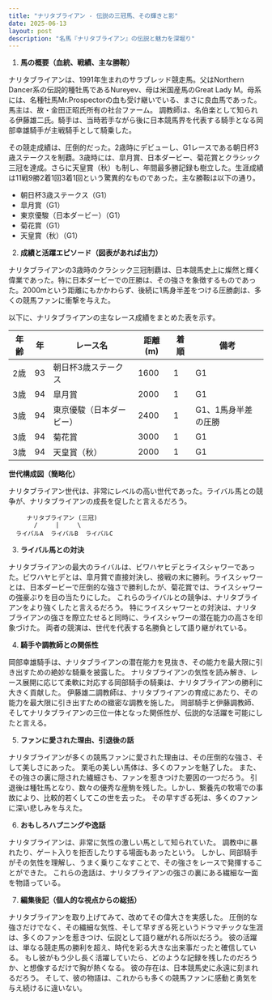 ```yaml
---
title: "ナリタブライアン - 伝説の三冠馬、その輝きと影"
date: 2025-06-13
layout: post
description: "名馬『ナリタブライアン』の伝説と魅力を深堀り"
---
```


1. **馬の概要（血統、戦績、主な勝鞍）**

ナリタブライアンは、1991年生まれのサラブレッド競走馬。父はNorthern Dancer系の伝説的種牡馬であるNureyev、母は米国産馬のGreat Lady M。母系には、名種牡馬Mr.Prospectorの血も受け継いでいる、まさに良血馬であった。  馬主は、故・金田正昭氏所有の社台ファーム。  調教師は、名伯楽として知られる伊藤雄二氏。騎手は、当時若手ながら後に日本競馬界を代表する騎手となる岡部幸雄騎手が主戦騎手として騎乗した。

その競走成績は、圧倒的だった。2歳時にデビューし、G1レースである朝日杯3歳ステークスを制覇。3歳時には、皐月賞、日本ダービー、菊花賞とクラシック三冠を達成。さらに天皇賞（秋）も制し、年間最多勝記録も樹立した。生涯成績は11戦9勝2着1回3着1回という驚異的なものであった。主な勝鞍は以下の通り。

* 朝日杯3歳ステークス（G1）
* 皐月賞（G1）
* 東京優駿（日本ダービー）（G1）
* 菊花賞（G1）
* 天皇賞（秋）（G1）


2. **成績と活躍エピソード（図表があれば出力）**

ナリタブライアンの3歳時のクラシック三冠制覇は、日本競馬史上に燦然と輝く偉業であった。特に日本ダービーでの圧勝は、その強さを象徴するものであった。2000mという距離にもかかわらず、後続に1馬身半差をつける圧勝劇は、多くの競馬ファンに衝撃を与えた。

以下に、ナリタブライアンの主なレース成績をまとめた表を示す。

| 年齢 | 年 | レース名             | 距離(m) | 着順 | 備考                               |
|-----|---|----------------------|---------|-----|------------------------------------|
| 2歳  | 93 | 朝日杯3歳ステークス     | 1600    | 1   | G1                               |
| 3歳  | 94 | 皐月賞               | 2000    | 1   | G1                               |
| 3歳  | 94 | 東京優駿（日本ダービー） | 2400    | 1   | G1、1馬身半差の圧勝                |
| 3歳  | 94 | 菊花賞               | 3000    | 1   | G1                               |
| 3歳  | 94 | 天皇賞（秋）           | 2000    | 1   | G1                               |


**世代構成図（簡略化）**

ナリタブライアン世代は、非常にレベルの高い世代であった。ライバル馬との競争が、ナリタブライアンの成長を促したと言えるだろう。

```
     ナリタブライアン (三冠)
       /     |     \
  ライバルA  ライバルB  ライバルC
```

3. **ライバル馬との対決**

ナリタブライアンの最大のライバルは、ビワハヤヒデとライスシャワーであった。ビワハヤヒデとは、皐月賞で直接対決し、接戦の末に勝利。ライスシャワーとは、日本ダービーで圧倒的な強さで勝利したが、菊花賞では、ライスシャワーの強豪ぶりを目の当たりにした。  これらのライバルとの競争は、ナリタブライアンをより強くしたと言えるだろう。  特にライスシャワーとの対決は、ナリタブライアンの強さを際立たせると同時に、ライスシャワーの潜在能力の高さを印象づけた。  両者の競演は、世代を代表する名勝負として語り継がれている。


4. **騎手や調教師との関係性**

岡部幸雄騎手は、ナリタブライアンの潜在能力を見抜き、その能力を最大限に引き出すための絶妙な騎乗を披露した。  ナリタブライアンの気性を読み解き、レース展開に応じて柔軟に対応する岡部騎手の騎乗は、ナリタブライアンの勝利に大きく貢献した。  伊藤雄二調教師は、ナリタブライアンの育成にあたり、その能力を最大限に引き出すための緻密な調教を施した。  岡部騎手と伊藤調教師、そしてナリタブライアンの三位一体となった関係性が、伝説的な活躍を可能にしたと言える。


5. **ファンに愛された理由、引退後の話**

ナリタブライアンが多くの競馬ファンに愛された理由は、その圧倒的な強さ、そして美しさにあった。  栗毛の美しい馬体は、多くのファンを魅了した。  また、その強さの裏に隠された繊細さも、ファンを惹きつけた要因の一つだろう。  引退後は種牡馬となり、数々の優秀な産駒を残した。しかし、繋養先の牧場での事故により、比較的若くしてこの世を去った。  その早すぎる死は、多くのファンに深い悲しみを与えた。


6. **おもしろハプニングや逸話**

ナリタブライアンは、非常に気性の激しい馬として知られていた。  調教中に暴れたり、ゲート入りを拒否したりする場面もあったという。  しかし、岡部騎手がその気性を理解し、うまく乗りこなすことで、その強さをレースで発揮することができた。  これらの逸話は、ナリタブライアンの強さの裏にある繊細な一面を物語っている。


7. **編集後記（個人的な視点からの総括）**

ナリタブライアンを取り上げてみて、改めてその偉大さを実感した。  圧倒的な強さだけでなく、その繊細な気性、そして早すぎる死というドラマチックな生涯は、多くのファンを惹きつけ、伝説として語り継がれる所以だろう。  彼の活躍は、単なる競走馬の勝利を超え、時代を彩る大きな出来事だったと確信している。  もし彼がもう少し長く活躍していたら、どのような記録を残したのだろうか、と想像するだけで胸が熱くなる。  彼の存在は、日本競馬史に永遠に刻まれるだろう。  そして、彼の物語は、これからも多くの競馬ファンに感動と勇気を与え続けるに違いない。
